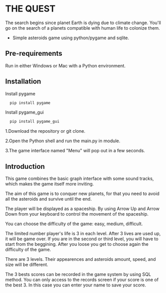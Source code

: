 
# THE QUEST

The search begins since planet Earth is dying due to climate change. You'll go on the search of a planets compatible with human life to colonize them.
 
* Simple asteroids game using python/pygame and sqlite.


## Pre-requirements
Run in either Windows or Mac with a Python environment.

## Installation

Install pygame

```bash
  pip install pygame
```

Install pygame_gui

```bash
  pip install pygame_gui
```

 1.Download the repository or git clone.

 2.Open the Python shell and run the main.py in module.

 3.The game interface named "Menu" will pop out in a few seconds.
## Introduction
This game combines the basic graph interface with some sound tracks, which makes the game itself more inviting.

The aim of this game is to conquer new planets, for that you need to avoid all the asteroids and survive until the end.

The player will be displayed as a spaceship. By using Arrow Up and Arrow Down from your keyboard to control the movement of the spaceship.

You can choose the difficulty of the game: easy, medium, difficult.

The limited number player's life is 3 in each level. After 3 lives are used up, it will be game over. If you are in the second or third level, you will have to start from the beggining. After you loose you get to choose again the difficulty of the game.

There are 3 levels. Their appearences and asteroids amount, speed, and size will be different.

The 3 bests scores can be recorded in the game system by using SQL method. You can only access to the records screen if your score is one of the best 3. In this case you can enter your name to save your score.